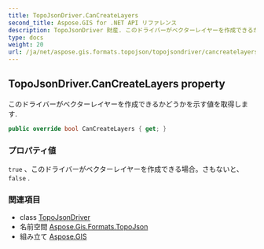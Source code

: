 ```yaml
---
title: TopoJsonDriver.CanCreateLayers
second_title: Aspose.GIS for .NET API リファレンス
description: TopoJsonDriver 財産. このドライバーがベクターレイヤーを作成できるかどうかを示す値を取得します.
type: docs
weight: 20
url: /ja/net/aspose.gis.formats.topojson/topojsondriver/cancreatelayers/
---
```

## TopoJsonDriver.CanCreateLayers property

このドライバーがベクターレイヤーを作成できるかどうかを示す値を取得します.

```csharp
public override bool CanCreateLayers { get; }
```

### プロパティ値

`true` 、このドライバーがベクターレイヤーを作成できる場合。さもないと、`false` .

### 関連項目

* class [TopoJsonDriver](../)
* 名前空間 [Aspose.Gis.Formats.TopoJson](../../topojsondriver/)
* 組み立て [Aspose.GIS](../../../)


